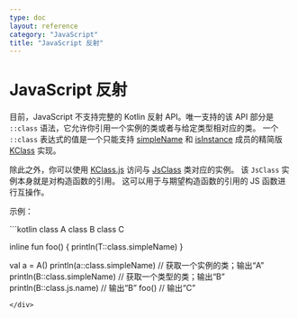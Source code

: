 ```yaml
---
type: doc
layout: reference
category: "JavaScript"
title: "JavaScript 反射"
---
```


# JavaScript 反射

目前，JavaScript 不支持完整的 Kotlin 反射 API。唯一支持的该 API 部分<!--
-->是 `::class` 语法，它允许你引用一个实例的类或者与给定类型相对应的类。
一个 `::class` 表达式的值是一个只能支持 [simpleName](https://kotlinlang.org/api/latest/jvm/stdlib/kotlin.reflect/-k-class/simple-name.html) 和
[isInstance](https://kotlinlang.org/api/latest/jvm/stdlib/kotlin.reflect/-k-class/is-instance.html) 成员<!--
-->的精简版 [KClass](https://kotlinlang.org/api/latest/jvm/stdlib/kotlin.reflect/-k-class/) 实现。

除此之外，你可以使用 [KClass.js](https://kotlinlang.org/api/latest/jvm/stdlib/kotlin.js/js.html) 访问<!--
-->与 [JsClass](https://kotlinlang.org/api/latest/jvm/stdlib/kotlin.js/-js-class/index.html) 类对应的实例。
该 `JsClass` 实例本身就是对构造函数的引用。
这可以用于与期望构造函数的引用的 JS 函数进行互操作。


示例：

<div class="sample" markdown="1" theme="idea" data-highlight-only>
```kotlin
class A
class B
class C

inline fun <reified T> foo() {
    println(T::class.simpleName)
}

val a = A()
println(a::class.simpleName)  // 获取一个实例的类；输出“A”
println(B::class.simpleName)  // 获取一个类型的类；输出“B”
println(B::class.js.name)     // 输出“B”
foo<C>()                      // 输出“C”
```
</div>

